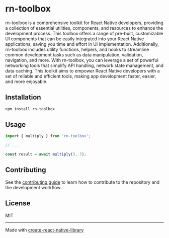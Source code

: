 # rn-toolbox

rn-toolbox is a comprehensive toolkit for React Native developers, providing a collection of essential utilities, components, and resources to enhance the development process. This toolbox offers a range of pre-built, customizable UI components that can be easily integrated into your React Native applications, saving you time and effort in UI implementation. Additionally, rn-toolbox includes utility functions, helpers, and hooks to streamline common development tasks such as data manipulation, validation, navigation, and more. With rn-toolbox, you can leverage a set of powerful networking tools that simplify API handling, network state management, and data caching. This toolkit aims to empower React Native developers with a set of reliable and efficient tools, making app development faster, easier, and more enjoyable.

## Installation

```sh
npm install rn-toolbox
```

## Usage

```js
import { multiply } from 'rn-toolbox';

// ...

const result = await multiply(3, 7);
```

## Contributing

See the [contributing guide](CONTRIBUTING.md) to learn how to contribute to the repository and the development workflow.

## License

MIT

---

Made with [create-react-native-library](https://github.com/callstack/react-native-builder-bob)
